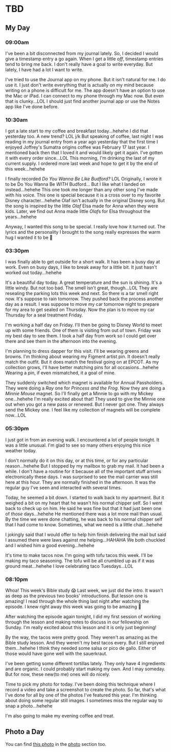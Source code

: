 # TBD

## My Day

### 09:00am

I've been a bit disconnected from my journal lately. So, I decided I would give a timestamp entry a go again. When I get a little *off*, timestamp entries tend to bring me back. I don't really have a goal to write everyday. But lately, I have had a lot I want to write.

I've tried to use the Journal app on my phone. But it isn't natural for me. I do use it. I just don't write everything that is actually on my mind because writing on a phone is difficult for me. The app doesn't have an option to use the Mac or iPad. I can connect to my phone through my Mac now. But even that is clunky...LOL I should just find another journal app or use the Notes app like I've done before.

### 10:30am

I got a late start to my coffee and breakfast today...hehehe I did that yesterday too. A new trend? LOL j/k But speaking of coffee, last night I was reading in my journal entry from a year ago yesterday that the first time I enjoyed Joffrey's Sumatra origins coffee was February 17 last year. I mentioned back then that I loved it and would likely get it again. I've gotten it with every order since...LOL This morning, I'm drinking the last of my current supply. I ordered more last week and hope to get it by the end of this week...hehehe

I finally recorded *Do You Wanna Be Like Budford?* LOL Originally, I wrote it to be Do You Wanna Be *WITH* Budford... But I like what I landed on instead...hehehe This one took me longer than any other song I've made with his voice. This one is special because it is a cross over to my favorite Disney character...hehehe Olaf isn't actually in the original Disney song. But the song is inspired by the little *Olaf* Elsa made for Anna when they were kids. Later, we find out Anna made little *Olaf*s for Elsa throughout the years...hehehe

Anyway, I wanted this song to be special. I really love how it turned out. The lyrics and the personality I brought to the song really expresses the warm hug I wanted it to be 🤗

### 03:30pm

I was finally able to get outside for a short walk. It has been a busy day at work. Even on busy days, I like to break away for a little bit. It just hasn't worked out today...hehehe

It's a beautiful day today. A great temperature and the sun is shining. It's a little windy. But not too bad. The smell isn't great, though...LOL They are resealing the parking lots this week and next. So there is a tar smell right now. It's suppose to rain tomorrow. They pushed back the process another day as a result. I was suppose to move my car tomorrow night to prepare for my area to get sealed on Thursday. Now the plan is to move my car Thursday for a seal treatment Friday.

I'm working a half day on Friday. I'll then be going to Disney World to meet up with some friends. One of them is visiting from out of town. Friday was my best day to see them. I took a half day from work so I could get over there and see them in the afternoon into the evening.

I'm planning to dress dapper for this visit. I'll be wearing greens and browns. I'm thinking about wearing my Figment artist pin. It doesn't really match the outfit. But it does match the festival going on at EPCOT. As my collection grows, I'll have better matching pins for all occasions...hehehe Wearing a pin, if even mismatched, it a goal of mine.

They suddenly switched which magnet is available for Annual Passholders. They were doing a *Ray* one for *Princess and the Frog*. Now they are doing a *Minnie Mouse* magnet. So I'll finally get a Minnie to go with my Mickey one...hehehe I'm really excited about that! They used to give the Minnie one out when you got a new pass or renewed. But I never got one. They always send the Mickey one. I feel like my collection of magnets will be complete now...LOL

### 05:30pm

I just got in from an evening walk. I encountered a lot of people tonight. It was a little unusual. I'm glad to see so many others enjoying this nice weather today.

I don't normally do it on this day, or at this time, or for any particular reason...hehehe But I stopped by my mailbox to grab my mail. It had been a while. I don't have a routine for it because all of the important stuff arrives electronically these days. I was surprised to see the mail carrier was still here at this hour. They are normally finished in the afternoon. It was the regular guy I've seen and interacted with several times.

Today, he seemed a bit down. I started to walk back to my apartment. But it weighed a bit on my heart that he wasn't his normal chipper self. So I went back to check up on him. He said he was fine but that it had just been one of *those* days...hehehe He mentioned there was a lot more mail than usual. By the time we were done chatting, he was back to his normal chipper self that I had come to know. Sometimes, what we need is a little chat...hehehe

I jokingly said that I would offer to help him finish delivering the mail but said I assumed there were laws against me helping...HAHAHA We both chuckled and I wished him a good evening...hehehe

It's time to make tacos now. I'm going with tofu tacos this week. I'll be making my taco seasoning. The tofu will be all crumbled up as if it was ground meat...hehehe I love celebrating taco Tuesdays...LOL

### 08:10pm

Whoa! This week's Bible study 😱 Last week, we just did the intro. It wasn't as deep as the previous two books' introductions. But lesson one is amazing! I read through the whole thing last night after watching the episode. I knew right away this week was going to be amazing 🤩

After watching the episode again tonight, I did my first session of working through the lesson and making notes to discuss in our fellowship on Sunday. I'm really excited about this lesson and it is only just beginning!

By the way, the tacos were pretty good. They weren't as amazing as the Bible study lesson. And they weren't my best tacos every. But I still enjoyed them...hehehe I think they needed some salsa or pico de gallo. Either of those would have gone well with the sauerkraut.

I've been getting some different tortillas lately. They only have 4 ingredients and are organic. I could probably start making my own. And I may someday. But for now, these new(to me) ones will do nicely.

Time to pick my photo for today. I've been doing this technique where I record a video and take a screenshot to create the photo. So far, that's what I've done for all by one of the photos I've featured this year. I'm thinking about doing some regular still images. I sometimes miss the regular way to snap a photo...hehehe

I'm also going to make my evening coffee and treat.



## Photo a Day

<!--@include: @/photos/photo-a-day/2025/02/18.md{3,}-->

You can find [this photo](/photos/photo-a-day/2025/02/18) in the [photo](/photos/) section too.